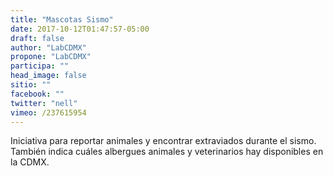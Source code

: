 ```yaml
---
title: "Mascotas Sismo"
date: 2017-10-12T01:47:57-05:00
draft: false
author: "LabCDMX"
propone: "LabCDMX"
participa: ""
head_image: false
sitio: ""
facebook: ""
twitter: "nell"
vimeo: /237615954
---
```


Iniciativa para reportar animales y encontrar extraviados durante el sismo. También indica cuáles albergues animales y veterinarios hay disponibles en la CDMX.
